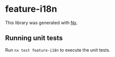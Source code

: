 # feature-i18n

This library was generated with [Nx](https://nx.dev).

## Running unit tests

Run `nx test feature-i18n` to execute the unit tests.
